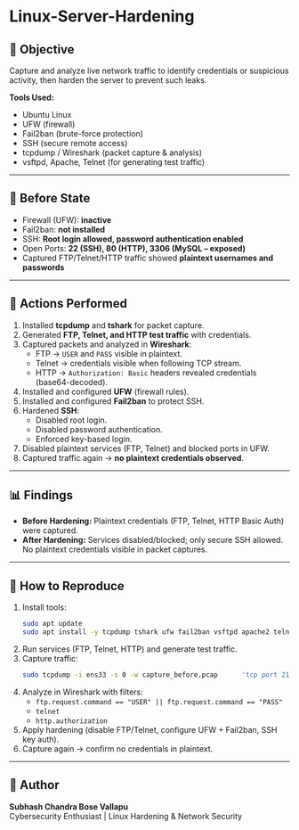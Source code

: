 # Linux-Server-Hardening

## 🎯 Objective
Capture and analyze live network traffic to identify credentials or suspicious activity, then harden the server to prevent such leaks.

**Tools Used:**
- Ubuntu Linux
- UFW (firewall)
- Fail2ban (brute-force protection)
- SSH (secure remote access)
- tcpdump / Wireshark (packet capture & analysis)
- vsftpd, Apache, Telnet (for generating test traffic)

---

## 📝 Before State
- Firewall (UFW): **inactive**
- Fail2ban: **not installed**
- SSH: **Root login allowed, password authentication enabled**
- Open Ports: **22 (SSH), 80 (HTTP), 3306 (MySQL – exposed)**
- Captured FTP/Telnet/HTTP traffic showed **plaintext usernames and passwords**

---

## 🔬 Actions Performed
1. Installed **tcpdump** and **tshark** for packet capture.
2. Generated **FTP, Telnet, and HTTP test traffic** with credentials.
3. Captured packets and analyzed in **Wireshark**:
   - FTP → `USER` and `PASS` visible in plaintext.
   - Telnet → credentials visible when following TCP stream.
   - HTTP → `Authorization: Basic` headers revealed credentials (base64-decoded).
4. Installed and configured **UFW** (firewall rules).
5. Installed and configured **Fail2ban** to protect SSH.
6. Hardened **SSH**:
   - Disabled root login.
   - Disabled password authentication.
   - Enforced key-based login.
7. Disabled plaintext services (FTP, Telnet) and blocked ports in UFW.
8. Captured traffic again → **no plaintext credentials observed**.

---

## 📊 Findings
- **Before Hardening:** Plaintext credentials (FTP, Telnet, HTTP Basic Auth) were captured.
- **After Hardening:** Services disabled/blocked; only secure SSH allowed.  
  No plaintext credentials visible in packet captures.

---

## 🚀 How to Reproduce
1. Install tools:
   ```bash
   sudo apt update
   sudo apt install -y tcpdump tshark ufw fail2ban vsftpd apache2 telnetd ftp curl telnet
   ```
2. Run services (FTP, Telnet, HTTP) and generate test traffic.
3. Capture traffic:
   ```bash
   sudo tcpdump -i ens33 -s 0 -w capture_before.pcap      'tcp port 21 or tcp port 23 or tcp port 80'
   ```
4. Analyze in Wireshark with filters:
   - `ftp.request.command == "USER" || ftp.request.command == "PASS"`
   - `telnet`
   - `http.authorization`
5. Apply hardening (disable FTP/Telnet, configure UFW + Fail2ban, SSH key auth).
6. Capture again → confirm no credentials in plaintext.

---

## 📌 Author
**Subhash Chandra Bose Vallapu**  
Cybersecurity Enthusiast | Linux Hardening & Network Security
